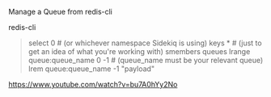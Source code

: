 Manage a Queue from redis-cli

redis-cli
> select 0 # (or whichever namespace Sidekiq is using)
> keys * # (just to get an idea of what you're working with)
> smembers queues
> lrange queue:queue_name 0 -1 # (queue_name must be your relevant queue)
> lrem queue:queue_name -1 "payload"

https://www.youtube.com/watch?v=bu7A0hYy2No
